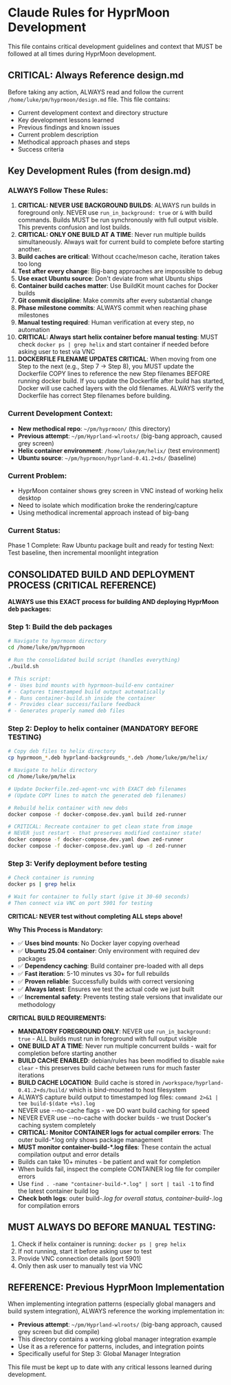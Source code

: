 # Claude Rules for HyprMoon Development

This file contains critical development guidelines and context that MUST be followed at all times during HyprMoon development.

## CRITICAL: Always Reference design.md

Before taking any action, ALWAYS read and follow the current `/home/luke/pm/hyprmoon/design.md` file. This file contains:
- Current development context and directory structure
- Key development lessons learned
- Previous findings and known issues
- Current problem description
- Methodical approach phases and steps
- Success criteria

## Key Development Rules (from design.md)

### ALWAYS Follow These Rules:
1. **CRITICAL: NEVER USE BACKGROUND BUILDS**: ALWAYS run builds in foreground only. NEVER use `run_in_background: true` or `&` with build commands. Builds MUST be run synchronously with full output visible. This prevents confusion and lost builds.
2. **CRITICAL: ONLY ONE BUILD AT A TIME**: Never run multiple builds simultaneously. Always wait for current build to complete before starting another.
3. **Build caches are critical**: Without ccache/meson cache, iteration takes too long
4. **Test after every change**: Big-bang approaches are impossible to debug
5. **Use exact Ubuntu source**: Don't deviate from what Ubuntu ships
6. **Container build caches matter**: Use BuildKit mount caches for Docker builds
7. **Git commit discipline**: Make commits after every substantial change
8. **Phase milestone commits**: ALWAYS commit when reaching phase milestones
9. **Manual testing required**: Human verification at every step, no automation
10. **CRITICAL: Always start helix container before manual testing**: MUST check `docker ps | grep helix` and start container if needed before asking user to test via VNC
11. **DOCKERFILE FILENAME UPDATES CRITICAL**: When moving from one Step to the next (e.g., Step 7 -> Step 8), you MUST update the Dockerfile COPY lines to reference the new Step filenames BEFORE running docker build. If you update the Dockerfile after build has started, Docker will use cached layers with the old filenames. ALWAYS verify the Dockerfile has correct Step filenames before building.

### Current Development Context:
- **New methodical repo**: `~/pm/hyprmoon/` (this directory)
- **Previous attempt**: `~/pm/Hyprland-wlroots/` (big-bang approach, caused grey screen)
- **Helix container environment**: `/home/luke/pm/helix/` (test environment)
- **Ubuntu source**: `~/pm/hyprmoon/hyprland-0.41.2+ds/` (baseline)

### Current Problem:
- HyprMoon container shows grey screen in VNC instead of working helix desktop
- Need to isolate which modification broke the rendering/capture
- Using methodical incremental approach instead of big-bang

### Current Status:
Phase 1 Complete: Raw Ubuntu package built and ready for testing
Next: Test baseline, then incremental moonlight integration

## CONSOLIDATED BUILD AND DEPLOYMENT PROCESS (CRITICAL REFERENCE)

**ALWAYS use this EXACT process for building AND deploying HyprMoon deb packages:**

### Step 1: Build the deb packages
```bash
# Navigate to hyprmoon directory
cd /home/luke/pm/hyprmoon

# Run the consolidated build script (handles everything)
./build.sh

# This script:
# - Uses bind mounts with hyprmoon-build-env container
# - Captures timestamped build output automatically
# - Runs container-build.sh inside the container
# - Provides clear success/failure feedback
# - Generates properly named deb files
```

### Step 2: Deploy to helix container (MANDATORY BEFORE TESTING)
```bash
# Copy deb files to helix directory
cp hyprmoon_*.deb hyprland-backgrounds_*.deb /home/luke/pm/helix/

# Navigate to helix directory
cd /home/luke/pm/helix

# Update Dockerfile.zed-agent-vnc with EXACT deb filenames
# (Update COPY lines to match the generated deb filenames)

# Rebuild helix container with new debs
docker compose -f docker-compose.dev.yaml build zed-runner

# CRITICAL: Recreate container to get clean state from image
# NEVER just restart - that preserves modified container state!
docker compose -f docker-compose.dev.yaml down zed-runner
docker compose -f docker-compose.dev.yaml up -d zed-runner
```

### Step 3: Verify deployment before testing
```bash
# Check container is running
docker ps | grep helix

# Wait for container to fully start (give it 30-60 seconds)
# Then connect via VNC on port 5901 for testing
```

**CRITICAL: NEVER test without completing ALL steps above!**

**Why This Process is Mandatory:**
- ✅ **Uses bind mounts**: No Docker layer copying overhead
- ✅ **Ubuntu 25.04 container**: Only environment with required dev packages
- ✅ **Dependency caching**: Build container pre-loaded with all deps
- ✅ **Fast iteration**: 5-10 minutes vs 30+ for full rebuilds
- ✅ **Proven reliable**: Successfully builds with correct versioning
- ✅ **Always latest**: Ensures we test the actual code we just built
- ✅ **Incremental safety**: Prevents testing stale versions that invalidate our methodology

**CRITICAL BUILD REQUIREMENTS:**
- **MANDATORY FOREGROUND ONLY**: NEVER use `run_in_background: true` - ALL builds must run in foreground with full output visible
- **ONE BUILD AT A TIME**: Never run multiple concurrent builds - wait for completion before starting another
- **BUILD CACHE ENABLED**: debian/rules has been modified to disable `make clear` - this preserves build cache between runs for much faster iterations
- **BUILD CACHE LOCATION**: Build cache is stored in `/workspace/hyprland-0.41.2+ds/build/` which is bind-mounted to host filesystem
- ALWAYS capture build output to timestamped log files: `command 2>&1 | tee build-$(date +%s).log`
- NEVER use --no-cache flags - we DO want build caching for speed
- NEVER EVER use --no-cache with docker builds - we trust Docker's caching system completely
- **CRITICAL: Monitor CONTAINER logs for actual compiler errors**: The outer build-*.log only shows package management
- **MUST monitor container-build-*.log files**: These contain the actual compilation output and error details
- Builds can take 10+ minutes - be patient and wait for completion
- When builds fail, inspect the complete CONTAINER log file for compiler errors
- Use `find . -name "container-build-*.log" | sort | tail -1` to find the latest container build log
- **Check both logs**: outer build-*.log for overall status, container-build-*.log for compilation errors

## MUST ALWAYS DO BEFORE MANUAL TESTING:
1. Check if helix container is running: `docker ps | grep helix`
2. If not running, start it before asking user to test
3. Provide VNC connection details (port 5901)
4. Only then ask user to manually test via VNC

## REFERENCE: Previous HyprMoon Implementation
When implementing integration patterns (especially global managers and build system integration), ALWAYS reference the working implementation in:
- **Previous attempt**: `~/pm/Hyprland-wlroots/` (big-bang approach, caused grey screen but did compile)
- This directory contains a working global manager integration example
- Use it as a reference for patterns, includes, and integration points
- Specifically useful for Step 3: Global Manager Integration

This file must be kept up to date with any critical lessons learned during development.